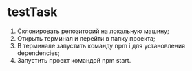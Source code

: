 # testTask

1. Склонировать репозиторий на локальную машину;
2. Открыть терминал и перейти в папку проекта; 
3. В терминале запустить команду npm i для установления dependencies;
4. Запустить проект командой npm start.
